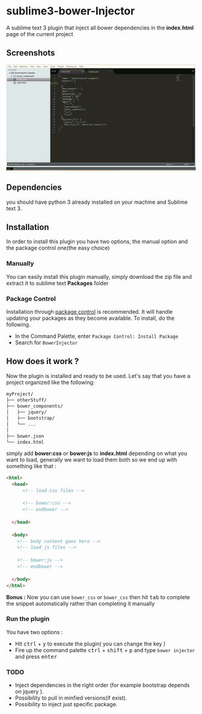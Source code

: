 # sublime3-bower-Injector
A sublime text 3 plugin that inject all bower dependencies
in the **index.html** page of the current project

## Screenshots
![BowerInjector Screenshot](./resource/screenshot.gif)

## Dependencies
you should have python 3 already installed on your machine and Sublime text 3.

## Installation
In order to install this plugin you have two options,
the manual option and the package control one(the easy choice)

### Manually
You can easily install this plugin manually, simply download the zip file and extract it to sublime text   **Packages** folder

### Package Control
Installation through [package control](http://wbond.net/sublime_packages/package_control) is recommended. It will handle updating your packages as they become available. To install, do the following.

* In the Command Palette, enter `Package Control: Install Package`
* Search for `BowerInjector`

## How does it work ?
Now the plugin is installed and ready to be used.
Let's say that you have a project organized like the following:

```
myProject/
├── otherStuff/
├── bower_components/
│   ├── jquery/
│   ├── bootstrap/
│   └── ...
│
├── bower.json  
└── index.html
```

simply add **bower:css** or **bower:js** to **index.html** depending on what you want to load, generally we want to load them both so we end up with something like that :

```html
<html>
  <head>
      <!-- load css files -->

      <!-- bower:css -->
      <!-- endbower -->

  </head>

  <body>
    <!-- body content goes here -->
    <!-- load js files -->

    <!-- bower:js -->
    <!-- endbower -->

  </body>
</html>
```

**Bonus :**
Now you can use ``bower_css`` or ``bower_css`` then hit <kbd>tab</kbd>  to complete the snippet automatically rather than completing it manually  

### Run the plugin
You have two options :
* Hit <kbd>ctrl</kbd> + <kbd>y</kbd>   to execute the plugin( you can change the key )
* Fire up the command palette <kbd>ctrl</kbd> + <kbd>shift</kbd> + <kbd>p</kbd> and type ``bower injector`` and press <kbd>enter</kbd>

### TODO
* Inject dependencies in the right order (for example bootstrap depends on jquery ).
* Possibility to pull in minfied versions(if exist).
* Possibility to inject just specific package.
